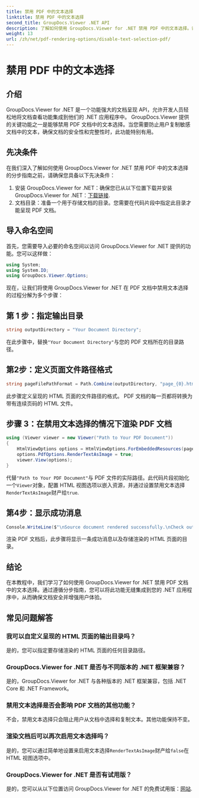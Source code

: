 ```yaml
---
title: 禁用 PDF 中的文本选择
linktitle: 禁用 PDF 中的文本选择
second_title: GroupDocs.Viewer .NET API
description: 了解如何使用 GroupDocs.Viewer for .NET 禁用 PDF 中的文本选择。请按照我们的分步指南进行无缝集成。
weight: 13
url: /zh/net/pdf-rendering-options/disable-text-selection-pdf/
---
```


# 禁用 PDF 中的文本选择

## 介绍
GroupDocs.Viewer for .NET 是一个功能强大的文档呈现 API，允许开发人员轻松地将文档查看功能集成到他们的 .NET 应用程序中。 GroupDocs.Viewer 提供的关键功能之一是能够禁用 PDF 文档中的文本选择。当您需要防止用户复制敏感文档中的文本，确保文档的安全性和完整性时，此功能特别有用。
## 先决条件
在我们深入了解如何使用 GroupDocs.Viewer for .NET 禁用 PDF 中的文本选择的分步指南之前，请确保您具备以下先决条件：
1. 安装 GroupDocs.Viewer for .NET：确保您已从以下位置下载并安装 GroupDocs.Viewer for .NET：[下载链接](https://releases.groupdocs.com/viewer/net/).
2. 文档目录：准备一个用于存储文档的目录。您需要在代码片段中指定此目录才能呈现 PDF 文档。

## 导入命名空间
首先，您需要导入必要的命名空间以访问 GroupDocs.Viewer for .NET 提供的功能。您可以这样做：

```csharp
using System;
using System.IO;
using GroupDocs.Viewer.Options;
```

现在，让我们将使用 GroupDocs.Viewer for .NET 在 PDF 文档中禁用文本选择的过程分解为多个步骤：
## 第 1 步：指定输出目录
```csharp
string outputDirectory = "Your Document Directory";
```
在此步骤中，替换`"Your Document Directory"`与您的 PDF 文档所在的目录路径。
## 第2步：定义页面文件路径格式
```csharp
string pageFilePathFormat = Path.Combine(outputDirectory, "page_{0}.html");
```
此步骤定义呈现的 HTML 页面的文件路径的格式。 PDF 文档的每一页都将转换为带有连续页码的 HTML 文件。
## 步骤 3：在禁用文本选择的情况下渲染 PDF 文档
```csharp
using (Viewer viewer = new Viewer("Path to Your PDF Document"))
{
    HtmlViewOptions options = HtmlViewOptions.ForEmbeddedResources(pageFilePathFormat);
    options.PdfOptions.RenderTextAsImage = true;
    viewer.View(options);
}
```
代替`"Path to Your PDF Document"`与 PDF 文件的实际路径。此代码片段初始化一个`Viewer`对象，配置 HTML 视图选项以嵌入资源，并通过设置禁用文本选择`RenderTextAsImage`财产给`true`.
## 第4步：显示成功消息
```csharp
Console.WriteLine($"\nSource document rendered successfully.\nCheck output in {outputDirectory}.");
```
渲染 PDF 文档后，此步骤将显示一条成功消息以及存储渲染的 HTML 页面的目录。

## 结论
在本教程中，我们学习了如何使用 GroupDocs.Viewer for .NET 禁用 PDF 文档中的文本选择。通过遵循分步指南，您可以将此功能无缝集成到您的 .NET 应用程序中，从而确保文档安全并增强用户体验。
## 常见问题解答
### 我可以自定义呈现的 HTML 页面的输出目录吗？
是的，您可以指定要存储渲染的 HTML 页面的任何目录路径。
### GroupDocs.Viewer for .NET 是否与不同版本的 .NET 框架兼容？
是的，GroupDocs.Viewer for .NET 与各种版本的 .NET 框架兼容，包括 .NET Core 和 .NET Framework。
### 禁用文本选择是否会影响 PDF 文档的其他功能？
不会，禁用文本选择只会阻止用户从文档中选择和复制文本。其他功能保持不变。
### 渲染文档后可以再次启用文本选择吗？
是的，您可以通过简单地设置来启用文本选择`RenderTextAsImage`财产给`false`在 HTML 视图选项中。
### GroupDocs.Viewer for .NET 是否有试用版？
是的，您可以从以下位置访问 GroupDocs.Viewer for .NET 的免费试用版：[网站](https://releases.groupdocs.com/).